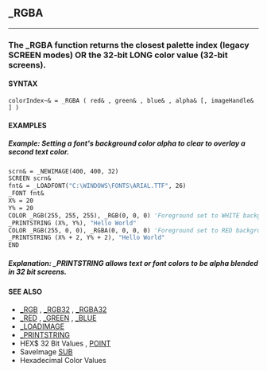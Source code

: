 ## _RGBA
---

### The _RGBA function returns the closest palette index (legacy SCREEN modes) OR the 32-bit LONG color value (32-bit screens).

#### SYNTAX

`colorIndex~& = _RGBA ( red& , green& , blue& , alpha& [, imageHandle& ] )`

#### EXAMPLES
##### Example: Setting a font's background color alpha to clear to overlay a second text color.
```vb
scrn& = _NEWIMAGE(400, 400, 32)
SCREEN scrn&
fnt& = _LOADFONT("C:\WINDOWS\FONTS\ARIAL.TTF", 26)
_FONT fnt&
X% = 20
Y% = 20
COLOR _RGB(255, 255, 255), _RGB(0, 0, 0) 'Foreground set to WHITE background to BLACK
_PRINTSTRING (X%, Y%), "Hello World"
COLOR _RGB(255, 0, 0), _RGBA(0, 0, 0, 0) 'Foreground set to RED background to TRANSPARENT BLACK
_PRINTSTRING (X% + 2, Y% + 2), "Hello World"
END
```
  
##### Explanation: _PRINTSTRING allows text or font colors to be alpha blended in 32 bit screens.


#### SEE ALSO
* [_RGB](./_RGB.md) , [_RGB32](./_RGB32.md) , [_RGBA32](./_RGBA32.md)
* [_RED](./_RED.md) , [_GREEN](./_GREEN.md) , [_BLUE](./_BLUE.md)
* [_LOADIMAGE](./_LOADIMAGE.md)
* [_PRINTSTRING](./_PRINTSTRING.md)
* HEX$ 32 Bit Values , [POINT](./POINT.md)
* SaveImage [SUB](./SUB.md)
* Hexadecimal Color Values
